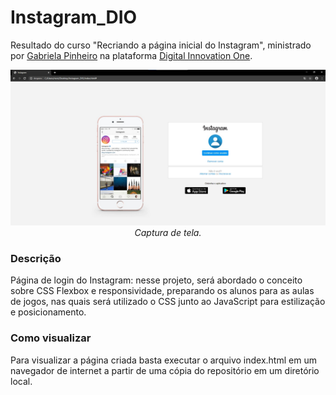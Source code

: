 # Instagram_DIO
Resultado do curso "Recriando a página inicial do Instagram", ministrado por [Gabriela Pinheiro](https://github.com/SpruceGabriela "Gabriela Pinheiro") na plataforma [Digital Innovation One](https://digitalinnovation.one/ "Digital Innovation One").

<p align="center"> <img src="/demo.jpg"> <i>Captura de tela.</i> </p>

### Descrição

Página de login do Instagram: nesse projeto, será abordado o conceito sobre CSS Flexbox e responsividade, preparando os alunos para as aulas de jogos, nas quais será utilizado o CSS junto ao JavaScript para estilização e posicionamento.
### Como visualizar
Para visualizar a página criada basta executar o arquivo index.html em um navegador de internet a partir de uma cópia do repositório em um diretório local.
